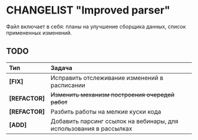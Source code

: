 # CHANGELIST "Improved parser"

Файл включает в себя: планы на улучшение сборщика данных, список примененных изменений.

## TODO

| Тип              | Задача                                                             |
|:-----------------|:-------------------------------------------------------------------|
| **\[FIX\]**      | Исправить отслеживание изменений в расписании                      |
| **\[REFACTOR\]** | ~~Изменить механизм построения очередей работ~~                    |
| **\[REFACTOR\]** | Разбить работы на мелкие куски кода                                |
| **\[ADD\]**      | Добавить парсинг ссылок на вебинары, для использования в рассылках |
